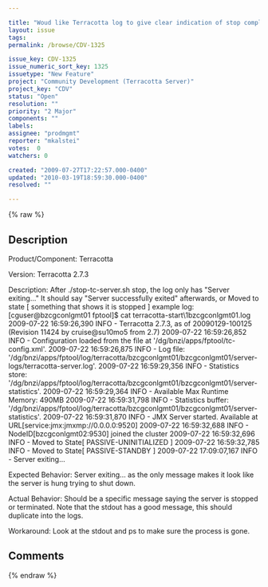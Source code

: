 ```yaml
---

title: "Woud like Terracotta log to give clear indication of stop completion"
layout: issue
tags: 
permalink: /browse/CDV-1325

issue_key: CDV-1325
issue_numeric_sort_key: 1325
issuetype: "New Feature"
project: "Community Development (Terracotta Server)"
project_key: "CDV"
status: "Open"
resolution: ""
priority: "2 Major"
components: ""
labels: 
assignee: "prodmgmt"
reporter: "mkalstei"
votes:  0
watchers: 0

created: "2009-07-27T17:22:57.000-0400"
updated: "2010-03-19T18:59:30.000-0400"
resolved: ""

---
```




{% raw %}



## Description

<div markdown="1" class="description">

Product/Component: Terracotta 

Version: Terracotta 2.7.3

Description: 
After ./stop-tc-server.sh stop, the log only has "Server exiting..." 
It should say "Server successfully exited" afterwards, or Moved to state [ something that shows it is stopped ] 
example log: 
[cguser@bzcgconlgmt01 fptool]$ cat terracotta-start\1bzcgconlgmt01.log 
2009-07-22 16:59:26,390 INFO - Terracotta 2.7.3, as of 20090129-100125 (Revision 11424 by cruise@su10mo5 from 2.7) 
2009-07-22 16:59:26,852 INFO - Configuration loaded from the file at '/dg/bnzi/apps/fptool/tc-config.xml'. 
2009-07-22 16:59:26,875 INFO - Log file: '/dg/bnzi/apps/fptool/log/terracotta/bzcgconlgmt01/bzcgconlgmt01/server-logs/terracotta-server.log'. 
2009-07-22 16:59:29,356 INFO - Statistics store: '/dg/bnzi/apps/fptool/log/terracotta/bzcgconlgmt01/bzcgconlgmt01/server-statistics'. 
2009-07-22 16:59:29,364 INFO - Available Max Runtime Memory: 490MB 
2009-07-22 16:59:31,798 INFO - Statistics buffer: '/dg/bnzi/apps/fptool/log/terracotta/bzcgconlgmt01/bzcgconlgmt01/server-statistics'. 
2009-07-22 16:59:31,870 INFO - JMX Server started. Available at URL[service:jmx:jmxmp://0.0.0.0:9520] 
2009-07-22 16:59:32,688 INFO - NodeID[bzcgconlgmt02:9530] joined the cluster 
2009-07-22 16:59:32,696 INFO - Moved to State[ PASSIVE-UNINITIALIZED ] 
2009-07-22 16:59:32,785 INFO - Moved to State[ PASSIVE-STANDBY ] 
2009-07-22 17:09:07,167 INFO - Server exiting... 

Expected Behavior: 
Server exiting... as the only message makes it look like the server is hung trying to shut down. 

Actual Behavior: 
Should be a specific message saying the server is stopped or terminated. Note that the stdout has a good message, this should duplicate into the logs. 

Workaround: 
Look at the stdout and ps to make sure the process is gone. 



</div>

## Comments



{% endraw %}
